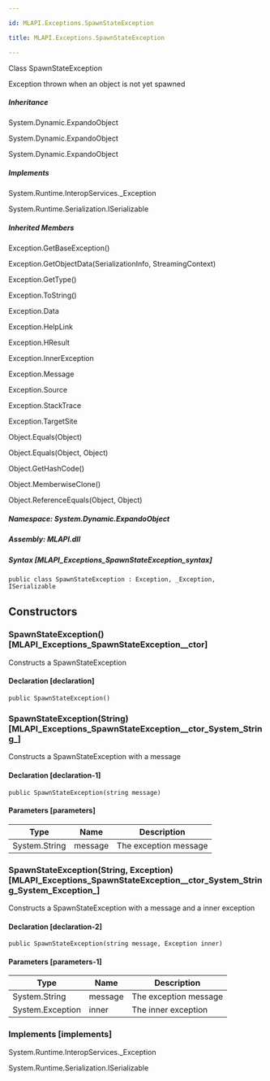 ```yaml
---

id: MLAPI.Exceptions.SpawnStateException

title: MLAPI.Exceptions.SpawnStateException

---
```


Class SpawnStateException

<div class="markdown level0 summary" markdown="1">

Exception thrown when an object is not yet spawned

</div>

<div class="markdown level0 conceptual" markdown="1">

</div>

<div class="inheritance" markdown="1">

##### Inheritance

<div class="level0" markdown="1">

System.Dynamic.ExpandoObject

</div>

<div class="level1" markdown="1">

System.Dynamic.ExpandoObject

</div>

<div class="level2" markdown="1">

System.Dynamic.ExpandoObject

</div>

</div>

<div markdown="1" classs="implements">

##### Implements

<div markdown="1">

<span class="xref">System.Runtime.InteropServices.\_Exception</span>

</div>

<div markdown="1">

<span class="xref">System.Runtime.Serialization.ISerializable</span>

</div>

</div>

<div class="inheritedMembers" markdown="1">

##### Inherited Members

<div markdown="1">

Exception.GetBaseException()

</div>

<div markdown="1">

Exception.GetObjectData(SerializationInfo, StreamingContext)

</div>

<div markdown="1">

Exception.GetType()

</div>

<div markdown="1">

Exception.ToString()

</div>

<div markdown="1">

Exception.Data

</div>

<div markdown="1">

Exception.HelpLink

</div>

<div markdown="1">

Exception.HResult

</div>

<div markdown="1">

Exception.InnerException

</div>

<div markdown="1">

Exception.Message

</div>

<div markdown="1">

Exception.Source

</div>

<div markdown="1">

Exception.StackTrace

</div>

<div markdown="1">

Exception.TargetSite

</div>

<div markdown="1">

Object.Equals(Object)

</div>

<div markdown="1">

Object.Equals(Object, Object)

</div>

<div markdown="1">

Object.GetHashCode()

</div>

<div markdown="1">

Object.MemberwiseClone()

</div>

<div markdown="1">

Object.ReferenceEquals(Object, Object)

</div>

</div>

##### **Namespace**: System.Dynamic.ExpandoObject

##### **Assembly**: MLAPI.dll

##### Syntax [MLAPI_Exceptions_SpawnStateException_syntax]

    public class SpawnStateException : Exception, _Exception, ISerializable

## Constructors <span id="MLAPI_Exceptions_SpawnStateException__ctor_"></span>

### SpawnStateException() [MLAPI_Exceptions_SpawnStateException__ctor]

<div class="markdown level1 summary" markdown="1">

Constructs a SpawnStateException

</div>

<div class="markdown level1 conceptual" markdown="1">

</div>

#### Declaration [declaration]

    public SpawnStateException()

<span id="MLAPI_Exceptions_SpawnStateException__ctor_"></span>

### SpawnStateException(String) [MLAPI_Exceptions_SpawnStateException__ctor_System_String_]

<div class="markdown level1 summary" markdown="1">

Constructs a SpawnStateException with a message

</div>

<div class="markdown level1 conceptual" markdown="1">

</div>

#### Declaration [declaration-1]

    public SpawnStateException(string message)

#### Parameters [parameters]

| Type                                    | Name                                       | Description           |
|-----------------------------------------|--------------------------------------------|-----------------------|
| <span class="xref">System.String</span> | <span class="parametername">message</span> | The exception message |

<span id="MLAPI_Exceptions_SpawnStateException__ctor_"></span>

### SpawnStateException(String, Exception) [MLAPI_Exceptions_SpawnStateException__ctor_System_String_System_Exception_]

<div class="markdown level1 summary" markdown="1">

Constructs a SpawnStateException with a message and a inner exception

</div>

<div class="markdown level1 conceptual" markdown="1">

</div>

#### Declaration [declaration-2]

    public SpawnStateException(string message, Exception inner)

#### Parameters [parameters-1]

| Type                                       | Name                                       | Description           |
|--------------------------------------------|--------------------------------------------|-----------------------|
| <span class="xref">System.String</span>    | <span class="parametername">message</span> | The exception message |
| <span class="xref">System.Exception</span> | <span class="parametername">inner</span>   | The inner exception   |

### Implements [implements]

<div markdown="1">

<span class="xref">System.Runtime.InteropServices.\_Exception</span>

</div>

<div markdown="1">

<span class="xref">System.Runtime.Serialization.ISerializable</span>

</div>
